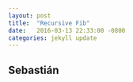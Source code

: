 ```yaml
---
layout: post
title:  "Recursive Fib"
date:   2016-03-13 22:33:00 -0800
categories: jekyll update
---
```


Sebastián
---
